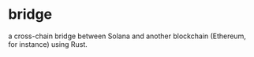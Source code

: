 # bridge
a cross-chain bridge between Solana and another blockchain (Ethereum, for instance) using Rust.
